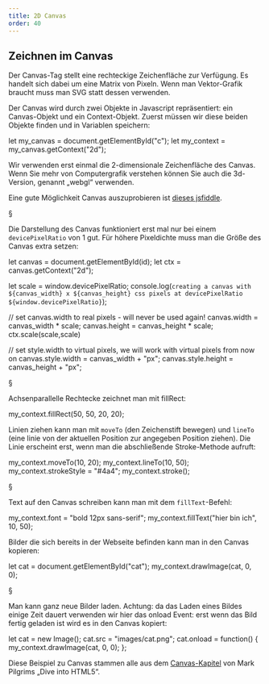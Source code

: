 ```yaml
---
title: 2D Canvas
order: 40
---
```


Zeichnen im Canvas
-------------------
Der Canvas-Tag stellt eine rechteckige Zeichenfläche zur Verfügung. Es handelt sich dabei um eine Matrix von Pixeln.
Wenn man Vektor-Grafik braucht muss man SVG statt dessen verwenden.

Der Canvas wird durch zwei Objekte in Javascript repräsentiert: ein Canvas-Objekt und ein Context-Objekt. Zuerst müssen wir diese beiden Objekte finden und in Variablen speichern:

<javascript>
let my_canvas = document.getElementById("c");
let my_context = my_canvas.getContext("2d");
</javascript>

Wir verwenden erst einmal die 2-dimensionale Zeichenfläche des Canvas. Wenn Sie mehr von Computergrafik verstehen können Sie auch die 3d-Version, genannt „webgl“ verwenden.

Eine gute Möglichkeit Canvas auszuprobieren ist [dieses jsfiddle](http://jsfiddle.net/bjelline/Gu83s/).

§

Die Darstellung des Canvas funktioniert erst mal nur bei
einem `devicePixelRatio` von 1 gut.  Für höhere Pixeldichte muss
man die Größe des Canvas extra setzen:

<javascript>
  let canvas = document.getElementById(id);
  let ctx = canvas.getContext("2d");

  let scale = window.devicePixelRatio;
  console.log(`creating a canvas with ${canvas_width} x ${canvas_height} css pixels at devicePixelRatio ${window.devicePixelRatio}`);

  // set canvas.width to real pixels - will never be used again!
  canvas.width = canvas_width * scale;
  canvas.height = canvas_height * scale;
  ctx.scale(scale,scale)

  // set style.width to virtual pixels, we will work with virtual pixels from now on
  canvas.style.width = canvas_width + "px";
  canvas.style.height = canvas_height + "px";
</javascript>

§

Achsenparallelle Rechtecke zeichnet man mit fillRect:

<javascript>
my_context.fillRect(50, 50, 20, 20);
</javascript>

Linien ziehen kann man mit `moveTo` (den Zeichenstift bewegen) und `lineTo` (eine linie von der aktuellen Position zur
angegeben Position ziehen). Die Linie erscheint erst, wenn man die abschließende Stroke-Methode aufruft:

<javascript>
my_context.moveTo(10, 20);
my_context.lineTo(10, 50);
my_context.strokeStyle = "#4a4";
my_context.stroke();
</javascript>

§

Text auf den Canvas schreiben kann man mit dem `fillText`-Befehl:

<javascript>
my_context.font = "bold 12px sans-serif";
my_context.fillText("hier bin ich", 10, 50);
</javascript>

Bilder die sich bereits in der Webseite befinden kann man in den Canvas kopieren:

<javascript>
let cat = document.getElementById("cat");
my_context.drawImage(cat, 0, 0);
</javascript>

§

Man kann ganz neue Bilder laden. Achtung: da das Laden eines Bildes
einige Zeit dauert verwenden wir hier das onload Event:
erst wenn das Bild fertig geladen ist wird es in den Canvas kopiert:

<javascript>
let cat = new Image();
cat.src = "images/cat.png";
cat.onload = function() {
  my_context.drawImage(cat, 0, 0);
};
</javascript>

Diese Beispiel zu Canvas stammen alle aus dem [Canvas-Kapitel](http://diveintohtml5.info/canvas.html) von Mark Pilgrims „Dive into HTML5“.

